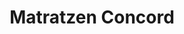 ---
title: "Matratzen Concord"
url: /bonn/matratzen-concord-erich-hoffmann-strasse/
shop: Betten
---
